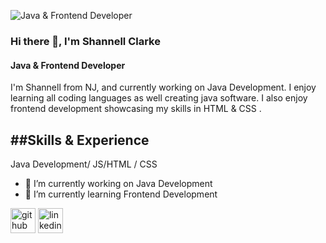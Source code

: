 ![Java & Frontend Developer ](https://previews.123rf.com/images/andreysuslov/andreysuslov2205/andreysuslov220500001/185416609-coding-code-of-program-on-desktop-pc-computer-of-programmer-on-desk-abstract-icons-diagrams-graphs-o.jpg)


### Hi there 👋, I'm Shannell Clarke 
#### Java & Frontend Developer 

I'm Shannell from NJ, and currently working on Java Development.  I enjoy learning all coding languages as well creating java software. I also enjoy frontend development showcasing my skills in HTML & CSS .

##Skills & Experience
-
Java Development/ JS/HTML / CSS

- 🔭 I’m currently working on Java Development  
- 🌱 I’m currently learning Frontend Development  


[<img src='https://cdn.jsdelivr.net/npm/simple-icons@3.0.1/icons/github.svg' alt='github' height='40'>](https://github.com/sclarke28)  [<img src='https://cdn.jsdelivr.net/npm/simple-icons@3.0.1/icons/linkedin.svg' alt='linkedin' height='40'>](https://www.linkedin.com/in/https://www.linkedin.com/in/shannellc//)  

